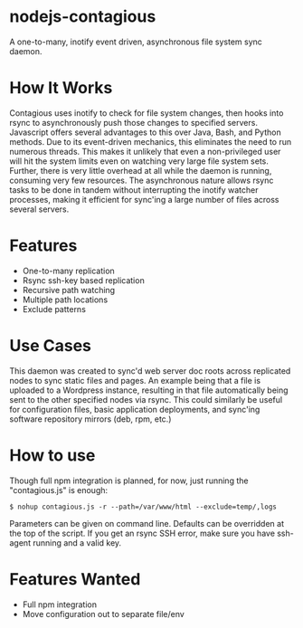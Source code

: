 nodejs-contagious
=================

A one-to-many, inotify event driven, asynchronous file system sync daemon.

# How It Works

Contagious uses inotify to check for file system changes, then hooks into rsync to asynchronously push those changes to specified servers.  Javascript offers several advantages to this over Java, Bash, and Python methods.  Due to its event-driven mechanics, this eliminates the need to run numerous threads.  This makes it unlikely that even a non-privileged user will hit the system limits even on watching very large file system sets.  Further, there is very little overhead at all while the daemon is running, consuming very few resources.  The asynchronous nature allows rsync tasks to be done in tandem without interrupting the inotify watcher processes, making it efficient for sync'ing a large number of files across several servers.

# Features

* One-to-many replication
* Rsync ssh-key based replication
* Recursive path watching
* Multiple path locations
* Exclude patterns

# Use Cases

This daemon was created to sync'd web server doc roots across replicated nodes to sync static files and pages.  An example being that a file is uploaded to a Wordpress instance, resulting in that file automatically being sent to the other specified nodes via rsync.  This could similarly be useful for configuration files, basic application deployments, and sync'ing software repository mirrors (deb, rpm, etc.)

# How to use

Though full npm integration is planned, for now, just running the "contagious.js" is enough:

```$ nohup contagious.js -r --path=/var/www/html --exclude=temp/,logs```

Parameters can be given on command line.  Defaults can be overridden at the top of the script.  If you get an rsync SSH error, make sure you have ssh-agent running and a valid key.

# Features Wanted

* Full npm integration
* Move configuration out to separate file/env
